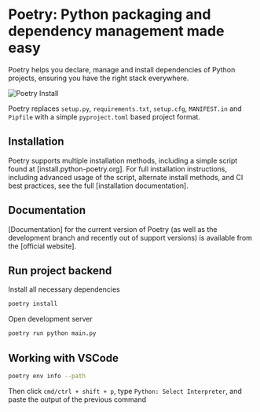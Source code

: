 
# Poetry: Python packaging and dependency management made easy

Poetry helps you declare, manage and install dependencies of Python projects,
ensuring you have the right stack everywhere.

![Poetry Install](https://raw.githubusercontent.com/python-poetry/poetry/master/assets/install.gif)

Poetry replaces `setup.py`, `requirements.txt`, `setup.cfg`, `MANIFEST.in` and `Pipfile` with a simple `pyproject.toml`
based project format.


## Installation

Poetry supports multiple installation methods, including a simple script found at [install.python-poetry.org]. For full
installation instructions, including advanced usage of the script, alternate install methods, and CI best practices, see
the full [installation documentation].

## Documentation

[Documentation] for the current version of Poetry (as well as the development branch and recently out of support
versions) is available from the [official website].

## Run project backend

Install all necessary dependencies

```Bash
poetry install
```

Open development server

```Bash
poetry run python main.py
```

## Working with VSCode 

```Bash
poetry env info --path
```

Then click `cmd/ctrl + shift + p`, type `Python: Select Interpreter`, and paste the output of the previous command




